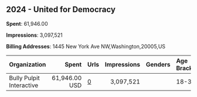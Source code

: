 ## 2024 - United for Democracy 
**Spent**: 61,946.00

**Impressions**: 3,097,521

**Billing Addresses**: 1445 New York Ave NW,Washington,20005,US

|Organization|Spent|Urls|Impressions|Genders|Age Brackets|Country Codes|
|:---|---:|:---|---:|:---|:---|:---|
|Bully Pulpit Interactive|61,946.00 USD|[0](https://www.snap.com/political-ads/asset/dcaee22682fcc9fee1c4b35a41624b694a6c3c9a70061eadabdf3f8e0f7c44c4?mediaType=mp4)|3,097,521||18-30|united states|
